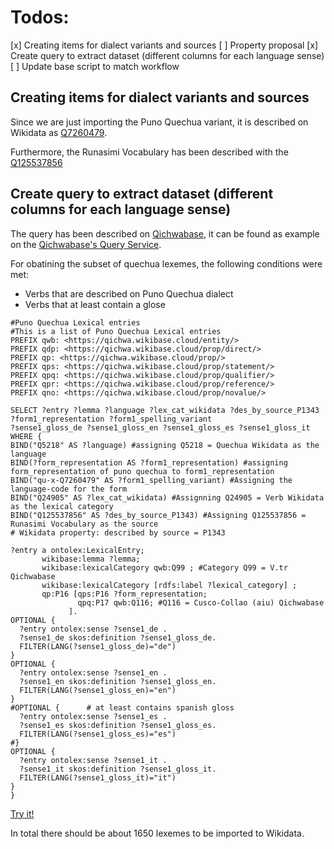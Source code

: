 # Todos:

[x] Creating items for dialect variants and sources
[ ] Property proposal
[x] Create query to extract dataset (different columns for each language sense)
[ ] Update base script to match workflow

## Creating items for dialect variants and sources
Since we are just importing the Puno Quechua variant, it is described on Wikidata as [Q7260479](https://www.wikidata.org/wiki/Q7260479).

Furthermore, the Runasimi Vocabulary has been described with the [Q125537856](https://www.wikidata.org/wiki/Q125537856)

## Create query to extract dataset (different columns for each language sense)
The query has been described on [Qichwabase](https://qichwa.wikibase.cloud/), it can be found as example on the [Qichwabase's Query Service](https://qichwa.wikibase.cloud/query/).

For obatining the subset of quechua lexemes, the following conditions were met:
* Verbs that are described on Puno Quechua dialect
* Verbs that at least contain a glose

```
#Puno Quechua Lexical entries
#This is a list of Puno Quechua Lexical entries 
PREFIX qwb: <https://qichwa.wikibase.cloud/entity/>
PREFIX qdp: <https://qichwa.wikibase.cloud/prop/direct/>
PREFIX qp: <https://qichwa.wikibase.cloud/prop/>
PREFIX qps: <https://qichwa.wikibase.cloud/prop/statement/>
PREFIX qpq: <https://qichwa.wikibase.cloud/prop/qualifier/>
PREFIX qpr: <https://qichwa.wikibase.cloud/prop/reference/>
PREFIX qno: <https://qichwa.wikibase.cloud/prop/novalue/>

SELECT ?entry ?lemma ?language ?lex_cat_wikidata ?des_by_source_P1343 
?form1_representation ?form1_spelling_variant 
?sense1_gloss_de ?sense1_gloss_en ?sense1_gloss_es ?sense1_gloss_it
WHERE {
BIND("Q5218" AS ?language) #assigning Q5218 = Quechua Wikidata as the language
BIND(?form_representation AS ?form1_representation) #assigning form_representation of puno quechua to form1_representation 
BIND("qu-x-Q7260479" AS ?form1_spelling_variant) #Assigning the language-code for the form
BIND("Q24905" AS ?lex_cat_wikidata) #Assignning Q24905 = Verb Wikidata as the lexical category
BIND("Q125537856" AS ?des_by_source_P1343) #Assigning Q125537856 = Runasimi Vocabulary as the source
# Wikidata property: described by source = P1343

?entry a ontolex:LexicalEntry; 
       wikibase:lemma ?lemma;
       wikibase:lexicalCategory qwb:Q99 ; #Category Q99 = V.tr Qichwabase
       wikibase:lexicalCategory [rdfs:label ?lexical_category] ;      
       qp:P16 [qps:P16 ?form_representation;
               qpq:P17 qwb:Q116; #Q116 = Cusco-Collao (aiu) Qichwabase
             ]. 
OPTIONAL {
  ?entry ontolex:sense ?sense1_de .
  ?sense1_de skos:definition ?sense1_gloss_de.
  FILTER(LANG(?sense1_gloss_de)="de")
}
OPTIONAL {
  ?entry ontolex:sense ?sense1_en .
  ?sense1_en skos:definition ?sense1_gloss_en.
  FILTER(LANG(?sense1_gloss_en)="en")
}
#OPTIONAL {      # at least contains spanish gloss
  ?entry ontolex:sense ?sense1_es .
  ?sense1_es skos:definition ?sense1_gloss_es.
  FILTER(LANG(?sense1_gloss_es)="es")
#}
OPTIONAL {
  ?entry ontolex:sense ?sense1_it .
  ?sense1_it skos:definition ?sense1_gloss_it.
  FILTER(LANG(?sense1_gloss_it)="it")
}
}
```
[Try it!](https://tinyurl.com/2y8d5lox)

In total there should be about 1650 lexemes to be imported to Wikidata.
